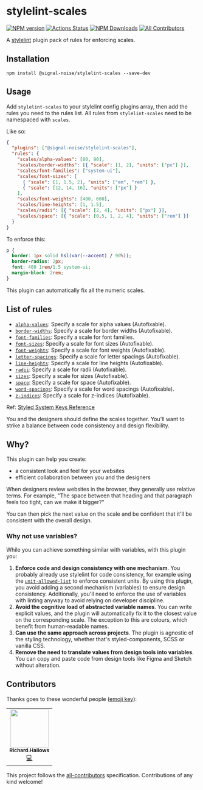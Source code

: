# stylelint-scales

[![NPM version](https://img.shields.io/npm/v/@signal-noise/stylelint-scales.svg)](https://www.npmjs.com/package/@signal-noise/stylelint-scales) [![Actions Status](https://github.com/signal-noise/stylelint-scales/workflows/node-ci/badge.svg)](https://github.com/signal-noise/stylelint-scales/actions) [![NPM Downloads](https://img.shields.io/npm/dm/@signal-noise/stylelint-scales.svg)](https://npmcharts.com/compare/@signal-noise/stylelint-scales?minimal=true) <!-- ALL-CONTRIBUTORS-BADGE:START - Do not remove or modify this section -->
[![All Contributors](https://img.shields.io/badge/all_contributors-1-orange.svg?style=flat-square)](#contributors-)
<!-- ALL-CONTRIBUTORS-BADGE:END -->

A [stylelint](https://stylelint.io) plugin pack of rules for enforcing scales.

## Installation

```
npm install @signal-noise/stylelint-scales --save-dev
```

## Usage

Add `stylelint-scales` to your stylelint config plugins array, then add the rules you need to the rules list. All rules from `stylelint-scales` need to be namespaced with `scales`.

Like so:

```json
{
  "plugins": ["@signal-noise/stylelint-scales"],
  "rules": {
    "scales/alpha-values": [80, 90],
    "scales/border-widths": [{ "scale": [1, 2], "units": ["px"] }],
    "scales/font-families": ["system-ui"],
    "scales/font-sizes": [
      { "scale": [1, 1.5, 2], "units": ["em", "rem"] },
      { "scale": [12, 14, 16], "units": ["px"] }
    ],
    "scales/font-weights": [400, 600],
    "scales/line-heights": [1, 1.5],
    "scales/radii": [{ "scale": [2, 4], "units": ["px"] }],
    "scales/space": [{ "scale": [0.5, 1, 2, 4], "units": ["rem"] }]
  }
}
```

To enforce this:

```css
p {
  border: 1px solid hsl(var(--accent) / 90%));
  border-radius: 2px;
  font: 400 1rem/1.5 system-ui;
  margin-block: 2rem;
}
```

This plugin can automatically fix all the numeric scales.

## List of rules

- [`alpha-values`](./lib/rules/alpha-values/README.md): Specify a scale for alpha values (Autofixable).
- [`border-widths`](./lib/rules/border-widths/README.md): Specify a scale for border widths (Autofixable).
- [`font-families`](./lib/rules/font-families/README.md): Specify a scale for font families.
- [`font-sizes`](./lib/rules/font-sizes/README.md): Specify a scale for font sizes (Autofixable).
- [`font-weights`](./lib/rules/font-weights/README.md): Specify a scale for font weights (Autofixable).
- [`letter-spacings`](./lib/rules/letter-spacings/README.md): Specify a scale for letter spacings (Autofixable).
- [`line-heights`](./lib/rules/line-heights/README.md): Specify a scale for line heights (Autofixable).
- [`radii`](./lib/rules/radii/README.md): Specify a scale for radii (Autofixable).
- [`sizes`](./lib/rules/sizes/README.md): Specify a scale for sizes (Autofixable).
- [`space`](./lib/rules/space/README.md): Specify a scale for space (Autofixable).
- [`word-spacings`](./lib/rules/word-spacings/README.md): Specify a scale for word spacings (Autofixable).
- [`z-indices`](./lib/rules/z-indices/README.md): Specify a scale for z-indices (Autofixable).

Ref: [Styled System Keys Reference](https://styled-system.com/theme-specification#key-reference)

You and the designers should define the scales together. You'll want to strike a balance between code consistency and design flexibility.

## Why?

This plugin can help you create:

- a consistent look and feel for your websites
- efficient collaboration between you and the designers

When designers review websites in the browser, they generally use relative terms. For example, "The space between that heading and that paragraph feels too tight, can we make it bigger?"

You can then pick the next value on the scale and be confident that it'll be consistent with the overall design.

### Why not use variables?

While you can achieve something similar with variables, with this plugin you:

1. **Enforce code and design consistency with one mechanism**. You probably already use stylelint for code consistency, for example using the [`unit-allowed-list`](https://stylelint.io/user-guide/rules/unit-allowed-list) to enforce consistent units. By using this plugin, you avoid adding a second mechanism (variables) to ensure design consistency. Additionally, you'll need to enforce the use of variables with linting anyway to avoid relying on developer discipline.
2. **Avoid the cognitive load of abstracted variable names**. You can write explicit values, and the plugin will automatically fix it to the closest value on the corresponding scale. The exception to this are colours, which benefit from human-readable names.
3. **Can use the same approach across projects**. The plugin is agnostic of the styling technology, whether that's styled-components, SCSS or vanilla CSS.
4. **Remove the need to translate values from design tools into variables**. You can copy and paste code from design tools like Figma and Sketch without alteration.

## Contributors

Thanks goes to these wonderful people ([emoji key](https://allcontributors.org/docs/en/emoji-key)):

<!-- ALL-CONTRIBUTORS-LIST:START - Do not remove or modify this section -->
<!-- prettier-ignore-start -->
<!-- markdownlint-disable -->
<table>
  <tr>
    <td align="center"><a href="http://richardhallows.com"><img src="https://avatars.githubusercontent.com/u/808227?v=4?s=100" width="100px;" alt=""/><br /><sub><b>Richard Hallows</b></sub></a><br /><a href="https://github.com/signal-noise/stylelint-scales/commits?author=jeddy3" title="Code">💻</a></td>
  </tr>
</table>

<!-- markdownlint-restore -->
<!-- prettier-ignore-end -->

<!-- ALL-CONTRIBUTORS-LIST:END -->

This project follows the [all-contributors](https://github.com/all-contributors/all-contributors) specification. Contributions of any kind welcome!
